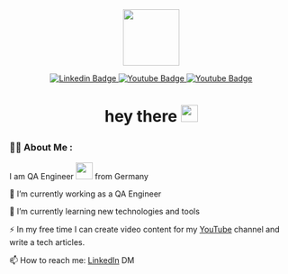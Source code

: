 <div id="header" align="center">
  <img src="https://media.giphy.com/media/M9gbBd9nbDrOTu1Mqx/giphy.gif" width="100"/>
</div> 
<p align="center" dir="auto"></p>
<p align="center" dir="auto">
 <a href="https://www.linkedin.com/in/miktadozturk" rel="nofollow"> 
    <img src="https://camo.githubusercontent.com/e0278098417dddf9727cfee70a5eb84af38a20705b3bded56cf91cb5feb29d7d/68747470733a2f2f696d672e736869656c64732e696f2f62616467652f4c696e6b6564496e2d626c75653f7374796c653d666f722d7468652d6261646765266c6f676f3d6c696e6b6564696e266c6f676f436f6c6f723d7768697465" alt="Linkedin Badge" data-canonical-src="https://img.shields.io/badge/-miktad-blue?style=flat&logo=Linkedin&logoColor=white" style="max-width: 100%;">
  </a>

 <a href="https://www.youtube.com/@miktadozturk" rel="nofollow"> 
  <img src="https://img.shields.io/badge/YouTube-red?style=for-the-badge&logo=youtube&logoColor=white" alt="Youtube Badge">
  </a>
  
   <a href="https://miktadozturk.medium.com/" rel="nofollow"> 
  <img src="https://img.shields.io/badge/Medium-black?style=for-the-badge&logo=medium&logoColor=white" alt="Youtube Badge">
  </a>

 <h1>
   <p align="center" dir="auto">hey there
  <img src="https://media.giphy.com/media/hvRJCLFzcasrR4ia7z/giphy.gif" width="30px"/>
   </p>
</h1>

### :man_technologist: About Me :
I am QA Engineer <img src="https://media.giphy.com/media/WUlplcMpOCEmTGBtBW/giphy.gif" width="30"> from Germany

🔭 I’m currently working as a QA Engineer

🌱 I’m currently learning new technologies and tools 

⚡ In my free time I can create video content for my [YouTube](https://www.youtube.com/@miktadozturk) channel and write a tech articles.

📫 How to reach me: [LinkedIn](https://www.linkedin.com/in/miktadozturk) DM


<!--
**miktadozturk/miktadozturk** is a ✨ _special_ ✨ repository because its `README.md` (this file) appears on your GitHub profile.

Here are some ideas to get you started:

- 
- 🌱 I’m currently learning ...
- 👯 I’m looking to collaborate on ...
- 🤔 I’m looking for help with ...
- 💬 Ask me about ...
- 📫 How to reach me: ...
- 😄 Pronouns: ...
- ⚡ Fun fact: ...
-->


